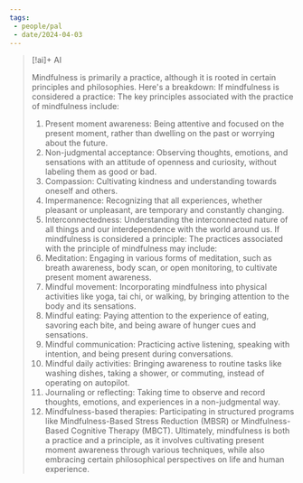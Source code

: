 ```yaml
---
tags:
 - people/pal
 - date/2024-04-03
---
```



> [!ai]+ AI
>
> Mindfulness is primarily a practice, although it is rooted in certain principles and philosophies. Here's a breakdown:
> If mindfulness is considered a practice:
> The key principles associated with the practice of mindfulness include:
> 1. Present moment awareness: Being attentive and focused on the present moment, rather than dwelling on the past or worrying about the future.
> 2. Non-judgmental acceptance: Observing thoughts, emotions, and sensations with an attitude of openness and curiosity, without labeling them as good or bad.
> 3. Compassion: Cultivating kindness and understanding towards oneself and others.
> 4. Impermanence: Recognizing that all experiences, whether pleasant or unpleasant, are temporary and constantly changing.
> 5. Interconnectedness: Understanding the interconnected nature of all things and our interdependence with the world around us.
> If mindfulness is considered a principle:
> The practices associated with the principle of mindfulness may include:
> 1. Meditation: Engaging in various forms of meditation, such as breath awareness, body scan, or open monitoring, to cultivate present moment awareness.
> 2. Mindful movement: Incorporating mindfulness into physical activities like yoga, tai chi, or walking, by bringing attention to the body and its sensations.
> 3. Mindful eating: Paying attention to the experience of eating, savoring each bite, and being aware of hunger cues and sensations.
> 4. Mindful communication: Practicing active listening, speaking with intention, and being present during conversations.
> 5. Mindful daily activities: Bringing awareness to routine tasks like washing dishes, taking a shower, or commuting, instead of operating on autopilot.
> 6. Journaling or reflecting: Taking time to observe and record thoughts, emotions, and experiences in a non-judgmental way.
> 7. Mindfulness-based therapies: Participating in structured programs like Mindfulness-Based Stress Reduction (MBSR) or Mindfulness-Based Cognitive Therapy (MBCT).
> Ultimately, mindfulness is both a practice and a principle, as it involves cultivating present moment awareness through various techniques, while also embracing certain philosophical perspectives on life and human experience.

